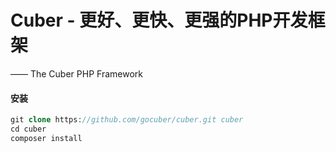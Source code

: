 # Cuber - 更好、更快、更强的PHP开发框架
—— The Cuber PHP Framework

#### 安装

```php
git clone https://github.com/gocuber/cuber.git cuber
cd cuber
composer install
```
